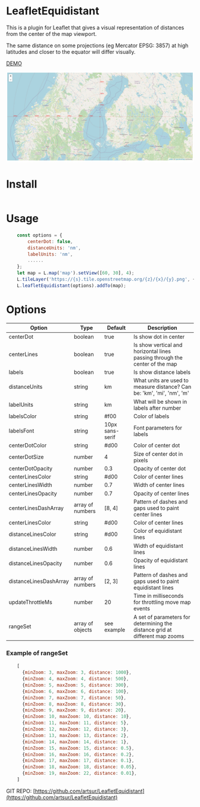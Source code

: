 # LeafletEquidistant

This is a plugin for Leaflet that gives a visual representation of distances from the center of the map viewport.

The same distance on some projections (eg Mercator EPSG: 3857) at high latitudes and closer to the equator will differ visually.

[DEMO](https://artsur.github.io/LeafletEquidistant/src/)

[![See distance from map center!](https://raw.githubusercontent.com/artsur/LeafletEquidistant/master/screenshot.jpg "Leaflet Equidistant Plugin")](https://artsur.github.io/LeafletEquidistant/src/)

# Install

```js

```

# Usage

```js
    const options = {
        centerDot: false,
        distanceUnits: 'nm',
        labelUnits: 'nm',
        ......
    };
    let map = L.map('map').setView([60, 30], 4);
    L.tileLayer('https://{s}.tile.openstreetmap.org/{z}/{x}/{y}.png', {attribution: '&copy; <a href="https://www.openstreetmap.org/copyright">OpenStreetMap</a> contributors'}).addTo(map);
    L.leafletEquidistant(options).addTo(map);
```


# Options

| Option | Type | Default | Description |
|--------|------|-----|--------------------------|
| centerDot | boolean | true | Is show dot in center |
| centerLines | boolean | true | Is show vertical and horizontal lines passing through the center of the map |
| labels | boolean | true | Is show distance labels |
| distanceUnits | string | km | What units are used to measure distance? Can be: 'km', 'mi', 'nm', 'm' |
| labelUnits | string | km | What will be shown in labels after number |
| labelsColor | string | #f00 | Color of labels |
| labelsFont | string | 10px sans-serif | Font parameters for labels |
| centerDotColor | string | #d00 | Color of center dot |
| centerDotSize | number | 4 | Size of center dot in pixels |
| centerDotOpacity | number | 0.3 | Opacity of center dot |
| centerLinesColor | string | #d00 | Color of center lines |
| centerLinesWidth | number | 0.7 | Width of center lines |
| centerLinesOpacity | number | 0.7 | Opacity of center lines |
| centerLinesDashArray | array of numbers | [8, 4] | Pattern of dashes and gaps used to paint center lines  |
| centerLinesColor | string | #d00 | Color of center lines |
| distanceLinesColor | string | #d00 | Color of equidistant lines |
| distanceLinesWidth | number | 0.6 | Width of equidistant lines |
| distanceLinesOpacity | number | 0.6 | Opacity of equidistant lines |
| distanceLinesDashArray | array of numbers | [2, 3] | Pattern of dashes and gaps used to paint equidistant lines |
| updateThrottleMs | number | 20 | Time in milliseconds for throttling move map events  |
| rangeSet | array of objects | see example | A set of parameters for determining the distance grid at different map zooms |

### Example of rangeSet

```js
    [
      {minZoom: 3, maxZoom: 3, distance: 1000},
      {minZoom: 4, maxZoom: 4, distance: 500},
      {minZoom: 5, maxZoom: 5, distance: 300},
      {minZoom: 6, maxZoom: 6, distance: 100},
      {minZoom: 7, maxZoom: 7, distance: 50},
      {minZoom: 8, maxZoom: 8, distance: 30},
      {minZoom: 9, maxZoom: 9, distance: 20},
      {minZoom: 10, maxZoom: 10, distance: 10},
      {minZoom: 11, maxZoom: 11, distance: 5},
      {minZoom: 12, maxZoom: 12, distance: 3},
      {minZoom: 13, maxZoom: 13, distance: 2},
      {minZoom: 14, maxZoom: 14, distance: 1},
      {minZoom: 15, maxZoom: 15, distance: 0.5},
      {minZoom: 16, maxZoom: 16, distance: 0.2},
      {minZoom: 17, maxZoom: 17, distance: 0.1},
      {minZoom: 18, maxZoom: 18, distance: 0.05},
      {minZoom: 19, maxZoom: 22, distance: 0.01},
    ]
```

GIT REPO: [https://github.com/artsur/LeafletEquidistant](https://github.com/artsur/LeafletEquidistant)
